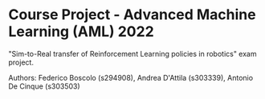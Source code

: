 # Course Project - Advanced Machine Learning (AML) 2022
"Sim-to-Real transfer of Reinforcement Learning policies in robotics" exam project.

Authors: Federico Boscolo (s294908), Andrea D'Attila (s303339), Antonio De Cinque (s303503)
